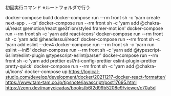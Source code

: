 初回実行コマンド ※ルートフォルダで行う

docker-compose build
docker-compose run --rm front sh -c 'yarn create next-app . --ts'
docker-compose run --rm front sh -c 'yarn add @chakra-ui/react @emotion/react @e3t'ion/styled framer-mot ion'
docker-compose run --rm front sh -c 'yarn add react-icons'
docker-compose run --rm front sh -c 'yarn add @headlessui/react'
docker-compose run --rm front sh -c 'yarn add eslint --dev4
docker-compose run --rm front sh -c 'yarn run eslint --ini5'
docker-compose run --rm front sh -c 'yarn add @typescript-6slint/eslint-plugin @typescript-eslint/parser'
docker-compose run --rm front sh -c 'yarn add prettier esl7nt-config-prettier eslint-plugin-prettier pretty-quick'
docker-compose run --rm front sh -c 'yarn add @chakra-ui/icons'
docker-compose up
https://logical-studio.com/develop/development/docker/20211217-docker-react-formatter/ https://www.tam-tam.co.jp/tipsnote/javascript/post17695.html https://zenn.dev/manycicadas/books/b6f2d99b5208e9/viewer/c70a5d
